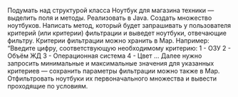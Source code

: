 Подумать над структурой класса Ноутбук для магазина техники — выделить поля и методы. 
Реализовать в Java.
Создать множество ноутбуков.
Написать метод, который будет запрашивать у пользователя критерий (или критерии) фильтрации 
и выведет ноутбуки, отвечающие фильтру. Критерии фильтрации можно хранить в Map. Например:
“Введите цифру, соответствующую необходимому критерию:
1 - ОЗУ
2 - Объём ЖД
3 - Операционная система
4 - Цвет …
Далее нужно запросить минимальные и максимальные значения для указанных критериев — сохранить 
параметры фильтрации можно также в Map.
Отфильтровать ноутбуки их первоначального множества и вывести проходящие по условиям.